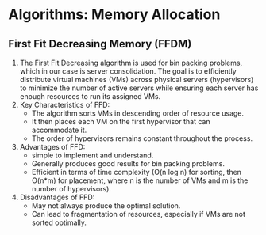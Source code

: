 # Algorithms: Memory Allocation

## First Fit Decreasing Memory (FFDM)

1. The First Fit Decreasing algorithm is used for bin packing problems, which in our case is server consolidation. The goal is to efficiently distribute virtual machines (VMs) across physical servers (hypervisors) to minimize the number of active servers while ensuring each server has enough resources to run its assigned VMs.
2. Key Characteristics of FFD:
    - The algorithm sorts VMs in descending order of resource usage.
    - It then places each VM on the first hypervisor that can accommodate it.
    - The order of hypervisors remains constant throughout the process.
3. Advantages of FFD:
    - simple to implement and understand.
    - Generally produces good results for bin packing problems.
    - Efficient in terms of time complexity (O(n log n) for sorting, then O(n*m) for placement, where n is the number of VMs and m is the number of hypervisors).
4. Disadvantages of FFD:
    - May not always produce the optimal solution.
    - Can lead to fragmentation of resources, especially if VMs are not sorted optimally.

